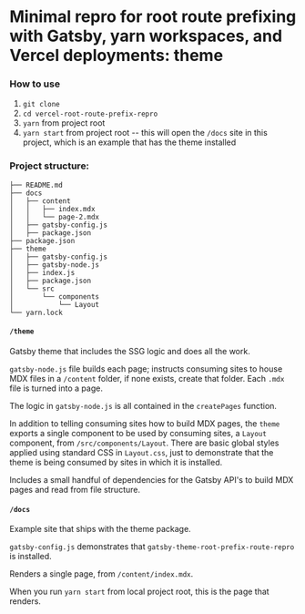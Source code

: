 # Minimal repro for root route prefixing with Gatsby, yarn workspaces, and Vercel deployments: theme

### How to use

1. `git clone`
2. `cd vercel-root-route-prefix-repro`
3. `yarn` from project root
4. `yarn start` from project root -- this will open the `/docs` site in this project, which is an example that has the theme installed

### Project structure:

```.
├── README.md
├── docs
│   ├── content
│   │   ├── index.mdx
│   │   └── page-2.mdx
│   ├── gatsby-config.js
│   ├── package.json
├── package.json
├── theme
│   ├── gatsby-config.js
│   ├── gatsby-node.js
│   ├── index.js
│   ├── package.json
│   └── src
│       └── components
│           └── Layout
└── yarn.lock
```

#### `/theme`

Gatsby theme that includes the SSG logic and does all the work.

`gatsby-node.js` file builds each page; instructs consuming sites to house MDX files in a `/content` folder, if none exists, create that folder. Each `.mdx` file is turned into a page.

The logic in `gatsby-node.js` is all contained in the `createPages` function.

In addition to telling consuming sites how to build MDX pages, the `theme` exports a single component to be used by consuming sites, a `Layout` component, from `/src/components/Layout`. There are basic global styles applied using standard CSS in `Layout.css`, just to demonstrate that the theme is being consumed by sites in which it is installed.

Includes a small handful of dependencies for the Gatsby API's to build MDX pages and read from file structure.

#### `/docs`

Example site that ships with the theme package.

`gatsby-config.js` demonstrates that `gatsby-theme-root-prefix-route-repro` is installed.

Renders a single page, from `/content/index.mdx`.

When you run `yarn start` from local project root, this is the page that renders.
